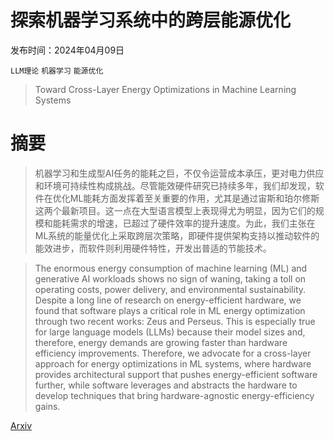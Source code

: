 # 探索机器学习系统中的跨层能源优化

发布时间：2024年04月09日

`LLM理论` `机器学习` `能源优化`

> Toward Cross-Layer Energy Optimizations in Machine Learning Systems

# 摘要

> 机器学习和生成型AI任务的能耗之巨，不仅令运营成本承压，更对电力供应和环境可持续性构成挑战。尽管能效硬件研究已持续多年，我们却发现，软件在优化ML能耗方面发挥着至关重要的作用，尤其是通过宙斯和珀尔修斯这两个最新项目。这一点在大型语言模型上表现得尤为明显，因为它们的规模和能耗需求的增速，已超过了硬件效率的提升速度。为此，我们主张在ML系统的能量优化上采取跨层次策略，即硬件提供架构支持以推动软件的能效进步，而软件则利用硬件特性，开发出普适的节能技术。

> The enormous energy consumption of machine learning (ML) and generative AI workloads shows no sign of waning, taking a toll on operating costs, power delivery, and environmental sustainability. Despite a long line of research on energy-efficient hardware, we found that software plays a critical role in ML energy optimization through two recent works: Zeus and Perseus. This is especially true for large language models (LLMs) because their model sizes and, therefore, energy demands are growing faster than hardware efficiency improvements. Therefore, we advocate for a cross-layer approach for energy optimizations in ML systems, where hardware provides architectural support that pushes energy-efficient software further, while software leverages and abstracts the hardware to develop techniques that bring hardware-agnostic energy-efficiency gains.

[Arxiv](https://arxiv.org/abs/2404.06675)